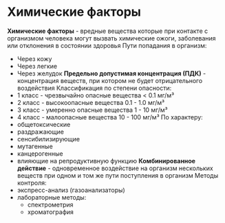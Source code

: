 # Химические факторы
 **Химические факторы** - вредные вещества которые при контакте с организмом человека могут вызвать химические ожоги, заболевания или отклонения в состоянии здоровья
 Пути попадания в организм:
 - Через кожу
 - Через легкие
 - Через желудок
 **Предельно допустимая концентрация (ПДК)** - концентрация веществ, при котором не будет отрицательного воздействия
 Классификация по степени опасности:
 - 1 класс - чрезвычайно опасные вещества < 0.1 мг/м³
 - 2 класс - высокоопасные вещества 0.1 - 1.0 мг/м³
 - 3 класс - умеренно опасные вещества 1 - 10 мг/м³
 - 4 класс - малоопасные вещества 10 - 100 мг/м³
 По характеру:
 - общетоксические
 - раздражающие
 - сенсибилизирующие
 - мутагенные
 - канцерогенные
 - влияющие на репродуктивную функцию
 **Комбинированное действие** - одновременное воздействие на организм нескольких веществ при одном и том же пути поступления в организм
 Методы контроля:
 - экспресс-анализ (газоанализаторы)
 - лабораторные методы:
     - спектрометрия
     - хроматография
